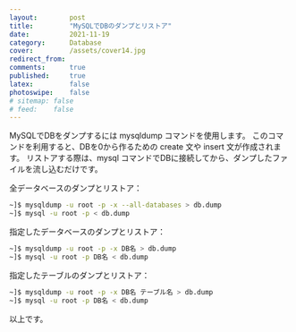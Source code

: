 ```yaml
---
layout:        post
title:         "MySQLでDBのダンプとリストア"
date:          2021-11-19
category:      Database
cover:         /assets/cover14.jpg
redirect_from:
comments:      true
published:     true
latex:         false
photoswipe:    false
# sitemap: false
# feed:    false
---
```


MySQLでDBをダンプするには mysqldump コマンドを使用します。
このコマンドを利用すると、DBを0から作るための create 文や insert 文が作成されます。
リストアする際は、mysql コマンドでDBに接続してから、ダンプしたファイルを流し込むだけです。

全データベースのダンプとリストア：
```bash
~]$ mysqldump -u root -p -x --all-databases > db.dump
~]$ mysql -u root -p < db.dump
```

指定したデータベースのダンプとリストア：
```bash
~]$ mysqldump -u root -p -x DB名 > db.dump
~]$ mysql -u root -p DB名 < db.dump
```

指定したテーブルのダンプとリストア：
```bash
~]$ mysqldump -u root -p -x DB名 テーブル名 > db.dump
~]$ mysql -u root -p DB名 < db.dump
```

以上です。
